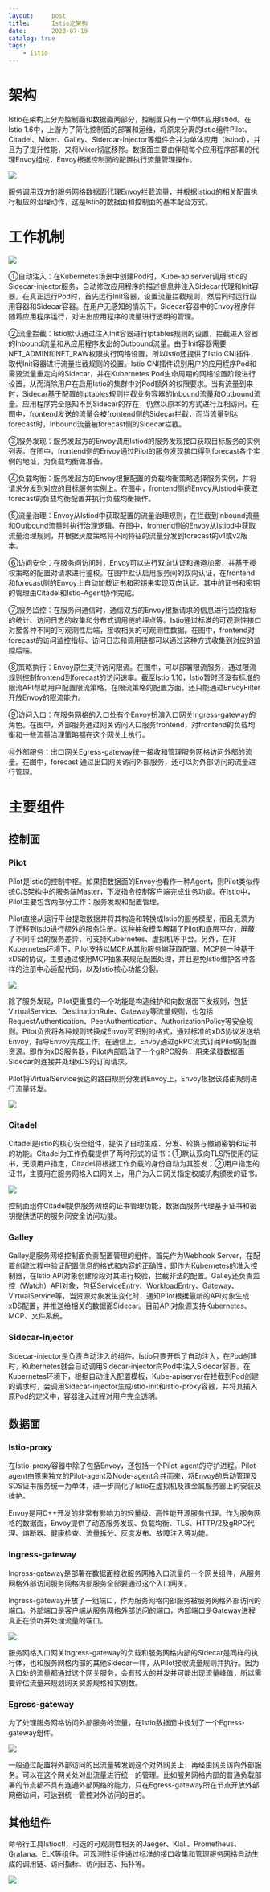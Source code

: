 ```yaml
---
layout:     post
title:      Istio之架构
date:       2023-07-19
catalog: true
tags:
    - Istio
---
```


# 架构
Istio在架构上分为控制面和数据面两部分，控制面只有一个单体应用Istiod。在Istio 1.6中，上游为了简化控制面的部署和运维，将原来分离的Istio组件Pilot、Citadel、Mixer、Galley、Sidercar-Injector等组件合并为单体应用（Istiod），并且为了提升性能，又将Mixer彻底移除。数据面主要由伴随每个应用程序部署的代理Envoy组成，Envoy根据控制面的配置执行流量管理操作。

![](/img/in-post/Istio/architecture.png)

服务调用双方的服务网格数据面代理Envoy拦截流量，并根据Istiod的相关配置执行相应的治理动作，这是Istio的数据面和控制面的基本配合方式。

# 工作机制

![](/img/in-post/Istio/work_mechanism.png)

①自动注入：在Kubernetes场景中创建Pod时，Kube-apiserver调用Istio的Sidecar-injector服务，自动修改应用程序的描述信息并注入Sidecar代理和Init容器。在真正运行Pod时，首先运行Init容器，设置流量拦截规则，然后同时运行应用容器和Sidecar容器。在用户无感知的情况下，Sidecar容器中的Envoy程序伴随着应用程序运行，对进出应用程序的流量进行透明的管理。

②流量拦截：Istio默认通过注入Init容器进行Iptables规则的设置，拦截进入容器的Inbound流量和从应用程序发出的Outbound流量。由于Init容器需要NET_ADMIN和NET_RAW权限执行网络设置，所以Istio还提供了Istio CNI插件，取代Init容器进行流量拦截规则的设置。Istio CNI插件识别用户的应用程序Pod和需要流量重定向的Sidecar，并在Kubernetes Pod生命周期的网络设置阶段进行设置，从而消除用户在启用Istio的集群中对Pod额外的权限要求。当有流量到来时，Sidecar基于配置的iptables规则拦截业务容器的Inbound流量和Outbound流量。应用程序完全感知不到Sidecar的存在，仍然以原本的方式进行互相访问。在图中，frontend发送的流量会被frontend侧的Sidecar拦截，而当流量到达forecast时，Inbound流量被forecast侧的Sidecar拦截。

③服务发现：服务发起方的Envoy调用Istiod的服务发现接口获取目标服务的实例列表。在图中，frontend侧的Envoy通过Pilot的服务发现接口得到forecast各个实例的地址，为负载均衡做准备。

④负载均衡：服务发起方的Envoy根据配置的负载均衡策略选择服务实例，并将请求分发到对应的目标服务实例上。在图中，frontend侧的Envoy从Istiod中获取forecast的负载均衡配置并执行负载均衡操作。

⑤流量治理：Envoy从Istiod中获取配置的流量治理规则，在拦截到Inbound流量和Outbound流量时执行治理逻辑。在图中，frontend侧的Envoy从Istiod中获取流量治理规则，并根据灰度策略将不同特征的流量分发到forecast的v1或v2版本。

⑥访问安全：在服务问访问时，Envoy可以进行双向认证和通道加密，并基于授权策略的配置对请求进行鉴权。在图中默认启用服务间的双向认证，在frontend和forecast侧的Envoy上自动加载证书和密钥来实现双向认证。其中的证书和密钥的管理由Citadel和Istio-Agent协作完成。

⑦服务监控：在服务问通信时，通信双方的Envoy根据请求的信息进行监控指标的统计、访问日志的收集和分布式调用链的埋点等。Istio通过标准的可观测性接口对接各种不同的可观测性后端，接收相关的可观测性数据。在图中，frontend对forecast的访问监控指标、访问日志和调用链都可以通过这种方式收集到对应的监控后端。

⑧策略执行：Envoy原生支持访问限流。在图中，可以部署限流服务，通过限流规则控制frontend到forecast的访问速率。截至Istio 1.16，Istio暂时还没有标准的限流API帮助用户配置限流策略，在限流策略的配置方面，还只能通过EnvoyFilter开放Envoy的限流能力。

⑨访问入口：在服务网格的入口处有个Envoy扮演入口网关Ingress-gateway的角色。在图中，外部服务通过网关访问入口服务frontend，对frontend的负载均衡和一些流量治理策略都在这个网关上执行。

⑩外部服务：出口网关Egress-gateway统一接收和管理服务网格访问外部的流量。在图中，forecast 通过出口网关访问外部服务，还可以对外部访问的流量进行管理。

# 主要组件
## 控制面
### Pilot
Pilot是Istio的控制中枢。如果把数据面的Envoy也看作一种Agent，则Pilot类似传统C/S架构中的服务端Master，下发指令控制客户端完成业务功能。在Istio中，Pilot主要包含两部分工作：服务发现和配置管理。

Pilot直接从运行平台提取数据并将其构造和转换成Istio的服务模型，而且无须为了迁移到Istio进行额外的服务注册。这种抽象模型解耦了Pilot和底层平台，屏蔽了不同平台的服务差异，可支持Kubernetes、虚拟机等平台。另外，在非Kubernetes环境下，Pilot支持以MCP从其他服务端获取配置。MCP是一种基于xDS的协议，主要通过使用MCP抽象来规范配置处理，并且避免Istio维护各种各样的注册中心适配代码，以及Istio核心功能分裂。

![](/img/in-post/Istio/service_discovery_func_of_pilot.png)

除了服务发现，Pilot更重要的一个功能是构造维护和向数据面下发规则，包括VirtualService、DestinationRule、Gateway等流量规则，也包括RequestAuthentication、PeerAuthentication、AuthorizationPolicy等安全规则。Pilot负责将各种规则转换成Envoy可识别的格式，通过标准的xDS协议发送给Envoy，指导Envoy完成工作。在通信上，Envoy通过gRPC流式订阅Pilot的配置资源。即作为xDS服务器，Pilot内部启动了一个gRPC服务，用来承载数据面Sidecar的连接并处理xDS的订阅请求。

Pilot将VirtualService表达的路由规则分发到Envoy上，Envoy根据该路由规则进行流量转发。

![](/img/in-post/Istio/traffic_distribution_rules_of_pilot.png)

### Citadel
Citadel是Istio的核心安全组件，提供了自动生成、分发、轮换与撤销密钥和证书的功能。Citadel为工作负载提供了两种形式的证书：①默认双向TLS所使用的证书，无须用户指定，Citadel将根据工作负载的身份自动为其签发；②用户指定的证书，主要用在服务网格入口网关上，用户为入口网关指定权威机构颁发的证书。

![](/img/in-post/Istio/cert_management_func_of_citadel.png)

控制面组件Citadel提供服务网格的证书管理功能，数据面服务代理基于证书和密钥提供透明的服务间安全访问功能。
### Galley
Galley是服务网格控制面负责配置管理的组件。首先作为Webhook Server，在配置创建过程中验证配置信息的格式和内容的正确性，即作为Kubernetes的准入控制器，在Istio API对象创建阶段对其进行校验，拦截非法的配置。Galley还负责监控（Watch）API对象，包括ServiceEntry、WorkloadEntry、Gateway、VirtualService等，当资源对象发生变化时，通知Pilot根据最新的API对象生成xDS配置，并推送给相关的数据面Sidecar。目前API对象源支持Kubernetes、MCP、文件系统。
### Sidecar-injector
Sidecar-injector是负责自动注入的组件。Istio只要开启了自动注入，在Pod创建时，Kubernetes就会自动调用Sidecar-injector向Pod中注入Sidecar容器。在Kubernetes环境下，根据自动注入配置模板，Kube-apiserver在拦截到Pod创建的请求时，会调用Sidecar-injector生成istio-init和istio-proxy容器，并将其插入原Pod的定义中，容器注入过程对用户完全透明。
## 数据面
### Istio-proxy
在Istio-proxy容器中除了包括Envoy，还包括一个Pilot-agent的守护进程。Pilot-agent由原来独立的Pilot-agent及Node-agent合并而来，将Envoy的启动管理及SDS证书服务统一为单体，进一步简化了Istio在虚拟机及裸金属服务器上的安装及维护。

Envoy是用C++开发的非常有影响力的轻量级、高性能开源服务代理。作为服务网格的数据面，Envoy提供了动态服务发现、负载均衡、TLS、HTTP/2及gRPC代理、熔断器、健康检查、流量拆分、灰度发布、故障注入等功能。
### Ingress-gateway
Ingress-gateway是部署在数据面接收服务网格入口流量的一个网关组件，从服务网格外部访问服务网格内部服务全部要通过这个入口网关。

Ingress-gateway开放了一组端口，作为服务网格内部服务被服务网格外部访问的端口。外部端口是客户端从服务网格外部访问的端口，内部端口是Gateway进程真正在侦听并处理流量的端口。

![](/img/in-post/Istio/ingressgateway.png)

服务网格入口网关Ingress-gateway的负载和服务网格内部的Sidecar是同样的执行体，也和服务网格内部的其他Sidecar一样，从Pilot接收流量规则并执行。因为入口处的流量都通过这个网关服务，会有较大的并发并可能出现流量峰值，所以需要评估流量来规划网关资源规格和实例数。
### Egress-gateway
为了处理服务网格访问外部服务的流量，在Istio数据面中规划了一个Egress-gateway组件。

![](/img/in-post/Istio/egressgateway.png)

一般通过配置将外部访问的出流量转发到这个对外网关上，再经由网关访向外部服务。可以在这个网关处对出流量进行统一的管理。比如服务网格内部的普通负载部署的节点都不具有连通外部网络的能力，只在Egress-gateway所在节点开放外部网络访问，可达到统一管控对外访问的目的。
## 其他组件
命令行工具Istioctl，可选的可观测性相关的Jaeger、Kiali、Prometheus、Grafana、ELK等组件。可观测性组件通过标准的接口收集和管理服务网格自动生成的调用链、访问指标、访问日志、拓扑等。

![](/img/in-post/Istio/other_components.png)
